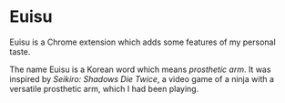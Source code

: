 # Euisu
Euisu is a Chrome extension which adds some features of my personal taste.

The name Euisu is a Korean word which means *prosthetic arm*.
It was inspired by *Seikiro: Shadows Die Twice*,
a video game of a ninja with a versatile prosthetic arm,
which I had been playing.